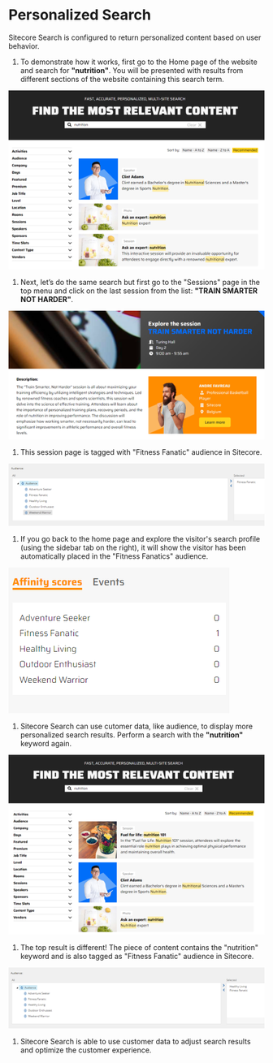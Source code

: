 # Personalized Search

Sitecore Search is configured to return personalized content based on user behavior.

1. To demonstrate how it works, first go to the Home page of the website and search for **"nutrition"**. You will be presented with results from different sections of the website containing this search term.

![Default search results](./media/personalized-search-1.png)

1. Next, let’s do the same search but first go to the "Sessions" page in the top menu and click on the last session from the list: **"TRAIN SMARTER NOT HARDER"**.

![View content page](./media/personalized-search-2.png)

1. This session page is tagged with "Fitness Fanatic" audience in Sitecore.

![Content audience tags 1](./media/personalized-search-3.png)

1. If you go back to the home page and explore the visitor's search profile (using the sidebar tab on the right), it will show the visitor has been automatically placed in the "Fitness Fanatics" audience.

![Customer audience data](./media/personalized-search-4.png)

1. Sitecore Search can use cutomer data, like audience, to display more personalized search results. Perform a search with the **"nutrition"** keyword again.

![Personalized search results](./media/personalized-search-5.png)

1. The top result is different! The piece of content contains the "nutrition" keyword and is also tagged as "Fitness Fanatic" audience in Sitecore.

![Content audience tags 2](./media/personalized-search-6.png)

1. Sitecore Search is able to use customer data to adjust search results and optimize the customer experience.
